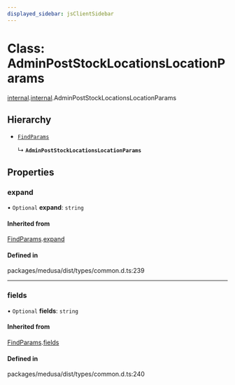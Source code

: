 ```yaml
---
displayed_sidebar: jsClientSidebar
---
```


# Class: AdminPostStockLocationsLocationParams

[internal](../modules/internal-8.md).[internal](../modules/internal-8.internal.md).AdminPostStockLocationsLocationParams

## Hierarchy

- [`FindParams`](internal-6.FindParams.md)

  ↳ **`AdminPostStockLocationsLocationParams`**

## Properties

### expand

• `Optional` **expand**: `string`

#### Inherited from

[FindParams](internal-6.FindParams.md).[expand](internal-6.FindParams.md#expand)

#### Defined in

packages/medusa/dist/types/common.d.ts:239

___

### fields

• `Optional` **fields**: `string`

#### Inherited from

[FindParams](internal-6.FindParams.md).[fields](internal-6.FindParams.md#fields)

#### Defined in

packages/medusa/dist/types/common.d.ts:240
